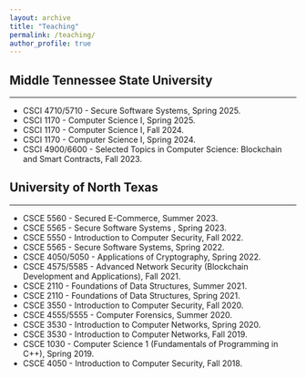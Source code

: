 ```yaml
---
layout: archive
title: "Teaching"
permalink: /teaching/
author_profile: true
---
```


## Middle Tennessee State University
---
* CSCI 4710/5710 - Secure Software Systems, Spring 2025.
* CSCI 1170 - Computer Science I, Spring 2025.
* CSCI 1170 - Computer Science I, Fall 2024. 
* CSCI 1170 - Computer Science I, Spring 2024. 
* CSCI 4900/6600 - Selected Topics in Computer Science: Blockchain and Smart Contracts, Fall 2023.

## University of North Texas
---
* CSCE 5560 - Secured E-Commerce, Summer 2023.
* CSCE 5565 - Secure Software Systems , Spring 2023.
* CSCE 5550 - Introduction to Computer Security, Fall 2022.
* CSCE 5565 - Secure Software Systems, Spring 2022.
* CSCE 4050/5050 - Applications of Cryptography, Spring 2022.
* CSCE 4575/5585 - Advanced Network Security (Blockchain Development and Applications), Fall 2021.
* CSCE 2110 - Foundations of Data Structures, Summer 2021.
* CSCE 2110 - Foundations of Data Structures, Spring 2021.
* CSCE 3550 - Introduction to Computer Security, Fall 2020.
* CSCE 4555/5555 - Computer Forensics, Summer 2020.
* CSCE 3530 - Introduction to Computer Networks, Spring 2020.
* CSCE 3530 - Introduction to Computer Networks, Fall 2019.
* CSCE 1030 - Computer Science 1 (Fundamentals of Programming in C++), Spring 2019.
* CSCE 4050 - Introduction to Computer Security, Fall 2018.